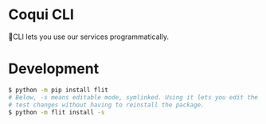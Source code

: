 # Coqui CLI

🐸CLI lets you use our services programmatically.

# Development

```bash
$ python -m pip install flit
# Below, -s means editable mode, symlinked. Using it lets you edit the code and
# test changes without having to reinstall the package.
$ python -m flit install -s
```
